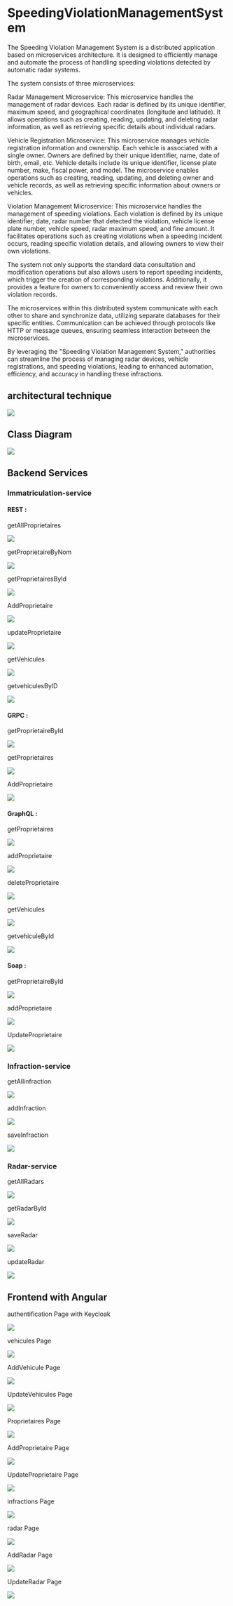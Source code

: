 # SpeedingViolationManagementSystem

The Speeding Violation Management System is a distributed application based on microservices architecture. It is designed to efficiently manage and automate the process of handling speeding violations detected by automatic radar systems.

The system consists of three microservices:

Radar Management Microservice: This microservice handles the management of radar devices. Each radar is defined by its unique identifier, maximum speed, and geographical coordinates (longitude and latitude). It allows operations such as creating, reading, updating, and deleting radar information, as well as retrieving specific details about individual radars.

Vehicle Registration Microservice: This microservice manages vehicle registration information and ownership. Each vehicle is associated with a single owner. Owners are defined by their unique identifier, name, date of birth, email, etc. Vehicle details include its unique identifier, license plate number, make, fiscal power, and model. The microservice enables operations such as creating, reading, updating, and deleting owner and vehicle records, as well as retrieving specific information about owners or vehicles.

Violation Management Microservice: This microservice handles the management of speeding violations. Each violation is defined by its unique identifier, date, radar number that detected the violation, vehicle license plate number, vehicle speed, radar maximum speed, and fine amount. It facilitates operations such as creating violations when a speeding incident occurs, reading specific violation details, and allowing owners to view their own violations.

The system not only supports the standard data consultation and modification operations but also allows users to report speeding incidents, which trigger the creation of corresponding violations. Additionally, it provides a feature for owners to conveniently access and review their own violation records.

The microservices within this distributed system communicate with each other to share and synchronize data, utilizing separate databases for their specific entities. Communication can be achieved through protocols like HTTP or message queues, ensuring seamless interaction between the microservices.

By leveraging the "Speeding Violation Management System," authorities can streamline the process of managing radar devices, vehicle registrations, and speeding violations, leading to enhanced automation, efficiency, and accuracy in handling these infractions.

## architectural technique

<div>
<img src="https://github.com/AmineRACHID/TP5_architecture_micro-service/assets/127174852/fee00a06-5ae4-42fa-83a5-29d401cd0be1">
</div>

## Class Diagram

<div>
<img src="https://github.com/AmineRACHID/TP5_architecture_micro-service/assets/127174852/8332c7b6-5cdd-4b56-b8ed-74a9455af0d6">
</div>

## Backend Services

### Immatriculation-service

#### REST :

getAllProprietaires
<div>
<img src="https://github.com/AmineRACHID/TP5_architecture_micro-service/assets/127174852/c7c5f353-e25d-4dd6-8fc1-526fe3d8a7a7">
</div>

getProprietaireByNom
<div>
<img src="https://github.com/AmineRACHID/TP5_architecture_micro-service/assets/127174852/294b2ad5-25d6-4eca-a176-5bc777072b99">
</div>

getProprietairesById
<div>
<img src="https://github.com/AmineRACHID/TP5_architecture_micro-service/assets/127174852/9a4d95da-9a51-42b5-bed3-b87035c5619f">
</div>

AddProprietaire
<div>
<img src="https://github.com/AmineRACHID/TP5_architecture_micro-service/assets/127174852/78190588-60f3-4214-bbbf-1036470a7837">
</div>

updateProprietaire
<div>
<img src=https://github.com/AmineRACHID/TP5_architecture_micro-service/assets/127174852/9ca0949e-fb73-4dbb-9782-7990aad64f5b">
</div>

getVehicules
<div>
<img src="https://github.com/AmineRACHID/TP5_architecture_micro-service/assets/127174852/311a7525-2902-4bc4-8c71-b203a5fc5cd3">
</div>

getvehiculesByID
<div>
<img src="https://github.com/AmineRACHID/TP5_architecture_micro-service/assets/127174852/19d5d030-1f64-4c96-8bc4-ed03f8866881">
</div>

#### GRPC :

getProprietaireById
<div>
<img src="https://github.com/AmineRACHID/TP5_architecture_micro-service/assets/127174852/8cc6e9ec-c412-4434-b56b-6966c910a35a">
</div>

getProprietaires
<div>
<img src="https://github.com/AmineRACHID/TP5_architecture_micro-service/assets/127174852/7cee18b5-3f2b-4e7f-bdd2-267cacf44dae">
</div>

AddProprietaire
<div>
<img src="https://github.com/AmineRACHID/TP5_architecture_micro-service/assets/127174852/e7f54c77-7a09-4f33-9817-b17ee7396fa6">
</div>

#### GraphQL :

getProprietaires
<div>
<img src="https://github.com/AmineRACHID/TP5_architecture_micro-service/assets/127174852/0f247ce9-f0af-460f-9234-6fb0aa34014e">
</div>

addProprietaire
<div>
<img src="https://github.com/AmineRACHID/TP5_architecture_micro-service/assets/127174852/d9aaee4b-dce0-4129-ade7-bda0f439b268">
</div>

deleteProprietaire
<div>
<img src="https://github.com/AmineRACHID/TP5_architecture_micro-service/assets/127174852/7329b185-ea9c-45f9-9f93-32d5604af0b4">
</div>

getVehicules
<div>
<img src="https://github.com/AmineRACHID/TP5_architecture_micro-service/assets/127174852/0b7dd4b7-ca30-4850-9312-a92516511a50">
</div>

getvehiculeById
<div>
<img src="https://github.com/AmineRACHID/TP5_architecture_micro-service/assets/127174852/70c05842-96ec-45d0-b957-b52d605c1f32">
</div>

#### Soap :

getProprietaireById
<div>
<img src="https://github.com/AmineRACHID/SpeedingViolationManagementSystem/assets/127174852/4d6d6fec-44a2-4eda-b149-d37da04f0660">
</div>

addProprietaire
<div>
<img src="https://github.com/AmineRACHID/SpeedingViolationManagementSystem/assets/127174852/9a06da06-115d-448d-b4d8-8d55b30339ef">
</div>

UpdateProprietaire
<div>
<img src="https://github.com/AmineRACHID/SpeedingViolationManagementSystem/assets/127174852/1d30b507-db4b-4f5c-87b2-d8eb2e32f9cf">
</div>


### Infraction-service

getAllinfraction
<div>
<img src="https://github.com/AmineRACHID/TP5_architecture_micro-service/assets/127174852/df3667a1-4d40-4bf6-b3a1-a7227eb72796">
</div>

addInfraction
<div>
<img src="https://github.com/AmineRACHID/TP5_architecture_micro-service/assets/127174852/7dcb6af7-17f2-4690-8941-d7f1bf07e919">
</div>

saveInfraction
<div>
<img src="https://github.com/AmineRACHID/TP5_architecture_micro-service/assets/127174852/9de8302e-1fb7-478f-a453-c7d4ec4287b4">
</div>

### Radar-service

getAllRadars
<div>
<img src="https://github.com/AmineRACHID/TP5_architecture_micro-service/assets/127174852/696bd8ce-435f-488b-9d14-86c449ef7753">
</div>

getRadarById
<div>
<img src="https://github.com/AmineRACHID/TP5_architecture_micro-service/assets/127174852/d530fe49-6a7a-4780-849f-c47453c11952">
</div>

saveRadar
<div>
<img src="https://github.com/AmineRACHID/TP5_architecture_micro-service/assets/127174852/7af37c08-3e81-453a-9c4b-944788f08c91">
</div>

updateRadar
<div>
<img src="https://github.com/AmineRACHID/TP5_architecture_micro-service/assets/127174852/22ed85bc-4b88-4ff5-b1be-77b5d2436e2e">
</div>


## Frontend with Angular

authentification Page with Keycloak
<div>
<img src="https://github.com/AmineRACHID/SpeedingViolation-ManagementSystem/assets/127174852/895f8f41-0cdb-428a-a09d-e89930000890">
</div>

vehicules Page
<div>
<img src="https://github.com/AmineRACHID/SpeedingViolation-ManagementSystem/assets/127174852/53800370-7cf1-4f6f-9977-4aa9a853fa6c">
</div>

AddVehicule Page
<div>
<img src="https://github.com/AmineRACHID/SpeedingViolation-ManagementSystem/assets/127174852/7d132783-d31c-43d4-91a9-9555a3cbab5f">
</div>

UpdateVehicules Page
<div>
<img src="https://github.com/AmineRACHID/SpeedingViolation-ManagementSystem/assets/127174852/f5defcd9-f0a7-49dc-a7a4-f0cef7e9dbdf">
</div>

Proprietaires Page
<div>
<img src="https://github.com/AmineRACHID/SpeedingViolation-ManagementSystem/assets/127174852/6b130684-3f76-4241-be20-4375282d9661">
</div>

AddProprietaire Page
<div>
<img src="https://github.com/AmineRACHID/SpeedingViolation-ManagementSystem/assets/127174852/17176641-394a-49bb-81b5-09f90c88bf89">
</div>

UpdateProprietaire Page
<div>
<img src="https://github.com/AmineRACHID/SpeedingViolation-ManagementSystem/assets/127174852/bff93b4f-5e14-42fd-ab01-ac655270f7d6">
</div>


infractions Page
<div>
<img src="https://github.com/AmineRACHID/SpeedingViolation-ManagementSystem/assets/127174852/048a5c59-e3a6-445d-a58e-9d471629e0c9">
</div>

radar Page
<div>
<img src="https://github.com/AmineRACHID/SpeedingViolation-ManagementSystem/assets/127174852/a39a0fca-6853-4d2b-9ca3-1f86c72da34c">
</div>

AddRadar Page
<div>
<img src="https://github.com/AmineRACHID/SpeedingViolation-ManagementSystem/assets/127174852/91aff92a-36cd-4d48-a620-f8ee9dbf59b0">
</div>

UpdateRadar Page
<div>
<img src="https://github.com/AmineRACHID/SpeedingViolation-ManagementSystem/assets/127174852/2cda9c98-babc-4291-9053-62c847781c2d">
</div>
